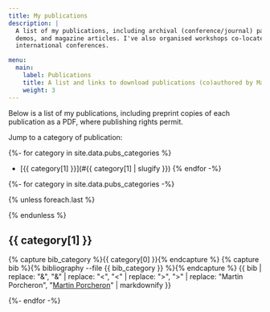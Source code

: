 ```yaml
---
title: My publications
description: |
  A list of my publications, including archival (conference/journal) papers,
  demos, and magazine articles. I've also organised workshops co-located at
  international conferences. 

menu:
  main:
    label: Publications
    title: A list and links to download publications (co)authored by Martin Porcheron
    weight: 3
---
```


Below is a list of my publications, including preprint copies of each publication as a PDF, where publishing rights permit.

Jump to a category of publication:

{%- for category in site.data.pubs_categories %}
* [{{ category[1] }}](#{{ category[1] | slugify }})
{% endfor -%}

{%- for category in site.data.pubs_categories -%}

{% unless foreach.last %}
<!-- section -->
{% endunless %}

<h2 id="{{ category[1] | slugify }}">{{ category[1] }}</h2>

{% capture bib_category %}{{ category[0] }}{% endcapture %}
{% capture bib %}{% bibliography --file {{ bib_category }} %}{% endcapture %}
{{ bib | replace: "&amp;", "&" | replace: "&lt;", "<" | replace: "&gt;", ">" | replace: "Martin Porcheron", "<u>Martin Porcheron</u>" | markdownify }}

{%- endfor -%}
